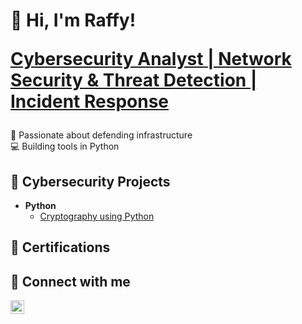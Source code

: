 <h1>👋 Hi, I'm Raffy! <br/>

<a href="https://github.com/raffyradan"> **Cybersecurity Analyst** </a><a href="https://www.linkedin.com/in/raffyradan/">| Network Security & Threat Detection | Incident Response</a></h1>
🔐 Passionate about defending infrastructure  
💻 Building tools in Python  
 

## 🚀 Cybersecurity Projects

- <b>Python</b>
  -  [Cryptography using Python](https://github.com/raffyradan/Cryptography-Python)

## 📜 Certifications

## 🤳 Connect with me

[<img align="left" alt="JoshMadakor | LinkedIn" width="22px" src="https://cdn.jsdelivr.net/npm/simple-icons@v3/icons/linkedin.svg" />][linkedin]

[linkedin]: https://linkedin.com/in/raffyradan
